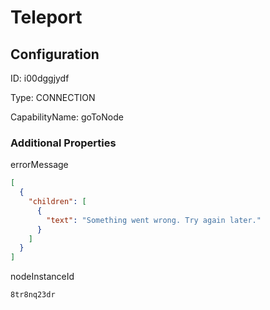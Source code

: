 # Teleport
## Configuration
ID:  i00dggjydf

Type: CONNECTION 

CapabilityName: goToNode






### Additional Properties
errorMessage
```json 
[
  {
    "children": [
      {
        "text": "Something went wrong. Try again later."
      }
    ]
  }
]
```


nodeInstanceId
```string 
8tr8nq23dr
```




